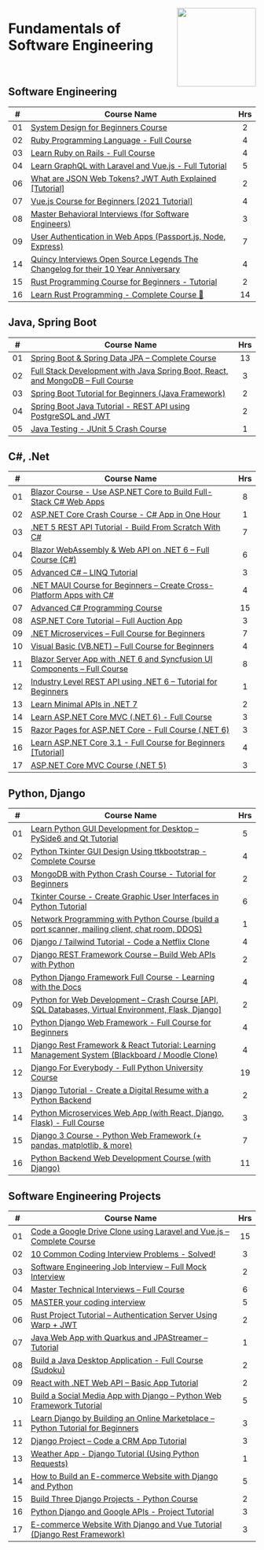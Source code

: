 <a href="https://freecodecamp.com/"><img align="right" width="160" src="/logos/freecodecamp.png"></img></a>

# Fundamentals of Software Engineering

<br>

## Software Engineering

<table>
    <thead>
        <tr>
<th width="25px">#</th>
<th width="1200px">Course Name</th>
<th width="25px">Hrs</th>
        </tr>
    </thead>
    <tbody>
            <tr>
<td align="center">01</td>
<td align="left"><a href="https://youtube.com/watch?v=m8Icp_Cid5o">System Design for Beginners Course</a></td>
<td align="center">2</td>
            </tr>
            <tr>
<td align="center">02</td>
<td align="left"><a href="https://youtube.com/watch?v=t_ispmWmdjY">Ruby Programming Language - Full Course</a></td>
<td align="center">4</td>
            </tr>
            <tr>
<td align="center">03</td>
<td align="left"><a href="https://youtube.com/watch?v=fmyvWz5TUWg">Learn Ruby on Rails - Full Course</a></td>
<td align="center">4</td>
            </tr>
            <tr>
<td align="center">04</td>
<td align="left"><a href="https://youtube.com/watch?v=4z3EMCc4bP4">Learn GraphQL with Laravel and Vue.js - Full Tutorial</a></td>
<td align="center">5</td>
            </tr>
            <tr>
<td align="center">06</td>
<td align="left"><a href="https://youtube.com/watch?v=x5gLL8-M9Fo">What are JSON Web Tokens? JWT Auth Explained [Tutorial]</a></td>
<td align="center">2</td>
            </tr>
            <tr>
<td align="center">07</td>
<td align="left"><a href="https://youtube.com/watch?v=FXpIoQ_rT_c">Vue.js Course for Beginners [2021 Tutorial]</a></td>
<td align="center">4</td>
            </tr>
            <tr>
<td align="center">08</td>
<td align="left"><a href="https://youtube.com/watch?v=8hpSMnCwCxY">Master Behavioral Interviews (for Software Engineers)</a></td>
<td align="center">3</td>
            </tr>
            <tr>
<td align="center">09</td>
<td align="left"><a href="https://youtube.com/watch?v=F-sFp_AvHc8">User Authentication in Web Apps (Passport.js, Node, Express)</a></td>
<td align="center">7</td>
            </tr>
            <tr>
<td align="center">14</td>
<td align="left"><a href="https://youtube.com/watch?v=0hd0FPd47II">Quincy Interviews Open Source Legends The Changelog for their 10 Year Anniversary</a></td>
<td align="center">4</td>
            </tr>
            <tr>
<td align="center">15</td>
<td align="left"><a href="https://youtube.com/watch?v=MsocPEZBd-M">Rust Programming Course for Beginners - Tutorial</a></td>
<td align="center">2</td>
            </tr>
            <tr>
<td align="center">16</td>
<td align="left"><a href="https://youtube.com/watch?v=BpPEoZW5IiY">Learn Rust Programming - Complete Course 🦀</a></td>
<td align="center">14</td>
            </tr>
    </tbody>
</table>

## Java, Spring Boot

<table>
    <thead>
        <tr>
<th width="25px">#</th>
<th width="1200px">Course Name</th>
<th width="25px">Hrs</th>
        </tr>
    </thead>
    <tbody>
            <tr>
<td align="center">01</td>
<td align="left"><a href="https://youtube.com/watch?v=5rNk7m_zlAg">Spring Boot & Spring Data JPA – Complete Course</a></td>
<td align="center">13</td>
            </tr>
            <tr>
<td align="center">02</td>
<td align="left"><a href="https://youtube.com/watch?v=5PdEmeopJVQ">Full Stack Development with Java Spring Boot, React, and MongoDB – Full Course</a></td>
<td align="center">3</td>
            </tr>
            <tr>
<td align="center">03</td>
<td align="left"><a href="https://youtube.com/watch?v=vtPkZShrvXQ">Spring Boot Tutorial for Beginners (Java Framework)</a></td>
<td align="center">2</td>
            </tr>
            <tr>
<td align="center">04</td>
<td align="left"><a href="https://youtube.com/watch?v=5VUjP1wMqoE">Spring Boot Java Tutorial - REST API using PostgreSQL and JWT</a></td>
<td align="center">2</td>
            </tr>
            <tr>
<td align="center">05</td>
<td align="left"><a href="https://youtube.com/watch?v=flpmSXVTqBI">Java Testing - JUnit 5 Crash Course</a></td>
<td align="center">1</td>
            </tr>
    </tbody>
</table>

## C#, .Net

<table>
    <thead>
        <tr>
<th width="25px">#</th>
<th width="1200px">Course Name</th>
<th width="25px">Hrs</th>
        </tr>
    </thead>
    <tbody>
            <tr>
<td align="center">01</td>
<td align="left"><a href="https://youtube.com/watch?v=4G_BzLxa9Nw">Blazor Course - Use ASP.NET Core to Build Full-Stack C# Web Apps</a></td>
<td align="center">8</td>
            </tr>
            <tr>
<td align="center">02</td>
<td align="left"><a href="https://youtube.com/watch?v=BfEjDD8mWYg">ASP.NET Core Crash Course - C# App in One Hour</a></td>
<td align="center">1</td>
            </tr>
            <tr>
<td align="center">03</td>
<td align="left"><a href="https://youtube.com/watch?v=ZXdFisA_hOY">.NET 5 REST API Tutorial - Build From Scratch With C#</a></td>
<td align="center">7</td>
            </tr>
            <tr>
<td align="center">04</td>
<td align="left"><a href="https://youtube.com/watch?v=sHuuo9L3e5c">Blazor WebAssembly & Web API on .NET 6 – Full Course (C#)</a></td>
<td align="center">6</td>
            </tr>
            <tr>
<td align="center">05</td>
<td align="left"><a href="https://youtube.com/watch?v=5l2qA3Pc83M">Advanced C# – LINQ Tutorial</a></td>
<td align="center">3</td>
            </tr>
            <tr>
<td align="center">06</td>
<td align="left"><a href="https://youtube.com/watch?v=n3tA3Ku65_8">.NET MAUI Course for Beginners – Create Cross-Platform Apps with C#</a></td>
<td align="center">4</td>
            </tr>
            <tr>
<td align="center">07</td>
<td align="left"><a href="https://youtube.com/watch?v=YT8s-90oDC0">Advanced C# Programming Course</a></td>
<td align="center">15</td>
            </tr>
            <tr>
<td align="center">08</td>
<td align="left"><a href="https://youtube.com/watch?v=nKovSmd5DWY">ASP.NET Core Tutorial – Full Auction App</a></td>
<td align="center">3</td>
            </tr>
            <tr>
<td align="center">09</td>
<td align="left"><a href="https://youtube.com/watch?v=CqCDOosvZIk">.NET Microservices – Full Course for Beginners</a></td>
<td align="center">7</td>
            </tr>
            <tr>
<td align="center">10</td>
<td align="left"><a href="https://youtube.com/watch?v=HFWQdGn5DaU">Visual Basic (VB.NET) – Full Course for Beginners</a></td>
<td align="center">4</td>
            </tr>
            <tr>
<td align="center">11</td>
<td align="left"><a href="https://youtube.com/watch?v=xO17P9LVkK0">Blazor Server App with .NET 6 and Syncfusion UI Components – Full Course</a></td>
<td align="center">8</td>
            </tr>
            <tr>
<td align="center">12</td>
<td align="left"><a href="https://youtube.com/watch?v=PmDJIooZjBE">Industry Level REST API using .NET 6 – Tutorial for Beginners</a></td>
<td align="center">1</td>
            </tr>
            <tr>
<td align="center">13</td>
<td align="left"><a href="https://youtube.com/watch?v=lFo3Yy8Ro7w">Learn Minimal APIs in .NET 7</a></td>
<td align="center">2</td>
            </tr>
            <tr>
<td align="center">14</td>
<td align="left"><a href="https://youtube.com/watch?v=hZ1DASYd9rk">Learn ASP.NET Core MVC (.NET 6) - Full Course</a></td>
<td align="center">3</td>
            </tr>
            <tr>
<td align="center">15</td>
<td align="left"><a href="https://youtube.com/watch?v=eru2emiqow0">Razor Pages for ASP.NET Core - Full Course (.NET 6)</a></td>
<td align="center">3</td>
            </tr>
            <tr>
<td align="center">16</td>
<td align="left"><a href="https://youtube.com/watch?v=C5cnZ-gZy2I">Learn ASP.NET Core 3.1 - Full Course for Beginners [Tutorial]</a></td>
<td align="center">4</td>
            </tr>
            <tr>
<td align="center">17</td>
<td align="left"><a href="https://youtube.com/watch?v=Pi46L7UYP8I">ASP.NET Core MVC Course (.NET 5)</a></td>
<td align="center">3</td>
            </tr>
    </tbody>
</table>

## Python, Django

<table>
    <thead>
        <tr>
<th width="25px">#</th>
<th width="1200px">Course Name</th>
<th width="25px">Hrs</th>
        </tr>
    </thead>
    <tbody>
            <tr>
<td align="center">01</td>
<td align="left"><a href="https://youtube.com/watch?v=Z1N9JzNax2k">Learn Python GUI Development for Desktop – PySide6 and Qt Tutorial</a></td>
<td align="center">5</td>
            </tr>
            <tr>
<td align="center">02</td>
<td align="left"><a href="https://youtube.com/watch?v=0tM-l_ZsxjU">Python Tkinter GUI Design Using ttkbootstrap - Complete Course</a></td>
<td align="center">4</td>
            </tr>
            <tr>
<td align="center">03</td>
<td align="left"><a href="https://youtube.com/watch?v=E-1xI85Zog8">MongoDB with Python Crash Course - Tutorial for Beginners</a></td>
<td align="center">2</td>
            </tr>
            <tr>
<td align="center">04</td>
<td align="left"><a href="https://youtube.com/watch?v=YXPyB4XeYLA">Tkinter Course - Create Graphic User Interfaces in Python Tutorial</a></td>
<td align="center">6</td>
            </tr>
            <tr>
<td align="center">05</td>
<td align="left"><a href="https://youtube.com/watch?v=FGdiSJakIS4">Network Programming with Python Course (build a port scanner, mailing client, chat room, DDOS)</a></td>
<td align="center">1</td>
            </tr>
            <tr>
<td align="center">06</td>
<td align="left"><a href="https://youtube.com/watch?v=gbyYXgiSgdM">Django / Tailwind Tutorial - Code a Netflix Clone</a></td>
<td align="center">4</td>
            </tr>
            <tr>
<td align="center">07</td>
<td align="left"><a href="https://youtube.com/watch?v=tujhGdn1EMI">Django REST Framework Course – Build Web APIs with Python</a></td>
<td align="center">2</td>
            </tr>
            <tr>
<td align="center">08</td>
<td align="left"><a href="https://youtube.com/watch?v=cI3FOYIMSYE">Python Django Framework Full Course - Learning with the Docs</a></td>
<td align="center">4</td>
            </tr>
            <tr>
<td align="center">09</td>
<td align="left"><a href="https://youtube.com/watch?v=WNvxR8RFzBg">Python for Web Development – Crash Course [API, SQL Databases, Virtual Environment, Flask, Django]</a></td>
<td align="center">2</td>
            </tr>
            <tr>
<td align="center">10</td>
<td align="left"><a href="https://youtube.com/watch?v=F5mRW0jo-U4">Python Django Web Framework - Full Course for Beginners</a></td>
<td align="center">4</td>
            </tr>
            <tr>
<td align="center">11</td>
<td align="left"><a href="https://youtube.com/watch?v=JIFqqdRxmVo">Django Rest Framework & React Tutorial: Learning Management System (Blackboard / Moodle Clone)</a></td>
<td align="center">4</td>
            </tr>
            <tr>
<td align="center">12</td>
<td align="left"><a href="https://youtube.com/watch?v=o0XbHvKxw7Y">Django For Everybody - Full Python University Course</a></td>
<td align="center">19</td>
            </tr>
            <tr>
<td align="center">13</td>
<td align="left"><a href="https://youtube.com/watch?v=0oSsLbh_Kv4">Django Tutorial - Create a Digital Resume with a Python Backend</a></td>
<td align="center">2</td>
            </tr>
            <tr>
<td align="center">14</td>
<td align="left"><a href="https://youtube.com/watch?v=0iB5IPoTDts">Python Microservices Web App (with React, Django, Flask) - Full Course</a></td>
<td align="center">3</td>
            </tr>
            <tr>
<td align="center">15</td>
<td align="left"><a href="https://youtube.com/watch?v=04L0BbAcCpQ">Django 3 Course - Python Web Framework (+ pandas, matplotlib, & more)</a></td>
<td align="center">7</td>
            </tr>
            <tr>
<td align="center">16</td>
<td align="left"><a href="https://youtube.com/watch?v=jBzwzrDvZ18">Python Backend Web Development Course (with Django)</a></td>
<td align="center">11</td>
            </tr>
    </tbody>
</table>

## Software Engineering Projects

<table>
    <thead>
        <tr>
<th width="25px">#</th>
<th width="1200px">Course Name</th>
<th width="25px">Hrs</th>
        </tr>
    </thead>
    <tbody>
            <tr>
<td align="center">01</td>
<td align="left"><a href="https://youtube.com/watch?v=Wn3IPX_ax-0">Code a Google Drive Clone using Laravel and Vue.js – Complete Course</a></td>
<td align="center">15</td>
            </tr>
            <tr>
<td align="center">02</td>
<td align="left"><a href="https://youtube.com/watch?v=Peq4GCPNC5c">10 Common Coding Interview Problems - Solved!</a></td>
<td align="center">3</td>
            </tr>
            <tr>
<td align="center">03</td>
<td align="left"><a href="https://youtube.com/watch?v=1qw5ITr3k9E">Software Engineering Job Interview – Full Mock Interview</a></td>
<td align="center">2</td>
            </tr>
            <tr>
<td align="center">04</td>
<td align="left"><a href="https://youtube.com/watch?v=-LVmKNvflnY">Master Technical Interviews – Full Course</a></td>
<td align="center">6</td>
            </tr>
            <tr>
<td align="center">05</td>
<td align="left"><a href="https://youtube.com/watch?v=iAHQopLuZ4Q">MASTER your coding interview</a></td>
<td align="center">5</td>
            </tr>
            <tr>
<td align="center">06</td>
<td align="left"><a href="https://youtube.com/watch?v=6oMoHZZeyb0">Rust Project Tutorial – Authentication Server Using Warp + JWT</a></td>
<td align="center">2</td>
            </tr>
            <tr>
<td align="center">07</td>
<td align="left"><a href="https://youtube.com/watch?v=KZnQ5R8Kd4I">Java Web App with Quarkus and JPAStreamer – Tutorial</a></td>
<td align="center">1</td>
            </tr>
            <tr>
<td align="center">08</td>
<td align="left"><a href="https://youtube.com/watch?v=qH9mWpYMtYU">Build a Java Desktop Application - Full Course (Sudoku)</a></td>
<td align="center">2</td>
            </tr>
            <tr>
<td align="center">09</td>
<td align="left"><a href="https://youtube.com/watch?v=4RKuyp_bOhY">React with .NET Web API – Basic App Tutorial</a></td>
<td align="center">2</td>
            </tr>
            <tr>
<td align="center">10</td>
<td align="left"><a href="https://youtube.com/watch?v=xSUm6iMtREA">Build a Social Media App with Django – Python Web Framework Tutorial</a></td>
<td align="center">5</td>
            </tr>
            <tr>
<td align="center">11</td>
<td align="left"><a href="https://youtube.com/watch?v=ZxMB6Njs3ck">Learn Django by Building an Online Marketplace – Python Tutorial for Beginners</a></td>
<td align="center">3</td>
            </tr>
            <tr>
<td align="center">12</td>
<td align="left"><a href="https://youtube.com/watch?v=t10QcFx7d5k">Django Project – Code a CRM App Tutorial</a></td>
<td align="center">3</td>
            </tr>
            <tr>
<td align="center">13</td>
<td align="left"><a href="https://youtube.com/watch?v=qCQGV7F7CUc">Weather App - Django Tutorial (Using Python Requests)</a></td>
<td align="center">1</td>
            </tr>
            <tr>
<td align="center">14</td>
<td align="left"><a href="https://youtube.com/watch?v=YZvRrldjf1Y">How to Build an E-commerce Website with Django and Python</a></td>
<td align="center">5</td>
            </tr>
            <tr>
<td align="center">15</td>
<td align="left"><a href="https://youtube.com/watch?v=qPtScmB8CgA">Build Three Django Projects - Python Course</a></td>
<td align="center">2</td>
            </tr>
            <tr>
<td align="center">16</td>
<td align="left"><a href="https://youtube.com/watch?v=_vCT42vDfgw">Python Django and Google APIs - Project Tutorial</a></td>
<td align="center">3</td>
            </tr>
            <tr>
<td align="center">17</td>
<td align="left"><a href="https://youtube.com/watch?v=Yg5zkd9nm6w">E-commerce Website With Django and Vue Tutorial (Django Rest Framework)</a></td>
<td align="center">3</td>
            </tr>
    </tbody>
</table>
